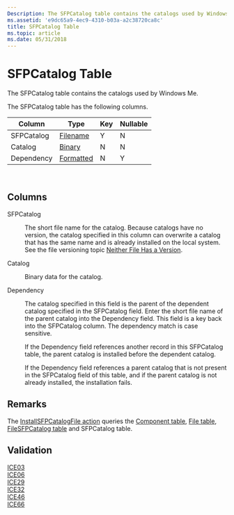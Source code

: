 ```yaml
---
Description: The SFPCatalog table contains the catalogs used by Windows Me.
ms.assetid: 'e9dc65a9-4ec9-4310-b03a-a2c38720ca8c'
title: SFPCatalog Table
ms.topic: article
ms.date: 05/31/2018
---
```


# SFPCatalog Table

The SFPCatalog table contains the catalogs used by Windows Me.

The SFPCatalog table has the following columns.



| Column     | Type                       | Key | Nullable |
|------------|----------------------------|-----|----------|
| SFPCatalog | [Filename](filename.md)   | Y   | N        |
| Catalog    | [Binary](binary.md)       | N   | N        |
| Dependency | [Formatted](formatted.md) | N   | Y        |



 

## Columns

<dl> <dt>

<span id="SFPCatalog"></span><span id="sfpcatalog"></span><span id="SFPCATALOG"></span>SFPCatalog
</dt> <dd>

The short file name for the catalog. Because catalogs have no version, the catalog specified in this column can overwrite a catalog that has the same name and is already installed on the local system. See the file versioning topic [Neither File Has a Version](neither-file-has-a-version.md).

</dd> <dt>

<span id="Catalog"></span><span id="catalog"></span><span id="CATALOG"></span>Catalog
</dt> <dd>

Binary data for the catalog.

</dd> <dt>

<span id="Dependency"></span><span id="dependency"></span><span id="DEPENDENCY"></span>Dependency
</dt> <dd>

The catalog specified in this field is the parent of the dependent catalog specified in the SFPCatalog field. Enter the short file name of the parent catalog into the Dependency field. This field is a key back into the SFPCatalog column. The dependency match is case sensitive.

If the Dependency field references another record in this SFPCatalog table, the parent catalog is installed before the dependent catalog.

If the Dependency field references a parent catalog that is not present in the SFPCatalog field of this table, and if the parent catalog is not already installed, the installation fails.

</dd> </dl>

## Remarks

The [InstallSFPCatalogFile action](installsfpcatalogfile-action.md) queries the [Component table](component-table.md), [File table](file-table.md), [FileSFPCatalog table](filesfpcatalog-table.md) and SFPCatalog table.

## Validation

<dl>

[ICE03](ice03.md)  
[ICE06](ice06.md)  
[ICE29](ice29.md)  
[ICE32](ice32.md)  
[ICE46](ice46.md)  
[ICE66](ice66.md)  
</dl>

 

 



